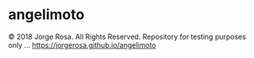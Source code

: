 # angelimoto

© 2018 Jorge Rosa. All Rights Reserved.
Repository for testing purposes only ...
https://jorgerosa.github.io/angelimoto
